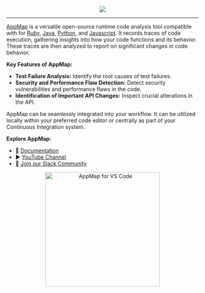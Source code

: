 <p align="center">
  <picture >
    <source srcset="https://github.com/getappmap/.github/raw/main/profile/images/appmap-full-logo.svg" media="(prefers-color-scheme: light)" alt="AppMap Logo">
    <img src="https://github.com/getappmap/.github/raw/main/profile/images/appmap-full-logo-wht.svg" style="max-width:500px;">
  </picture>
</p>

--- 

[AppMap](https://appmap.io) is a versatile open-source runtime code analysis tool compatible with for [Ruby](https://github.com/getappmap/appmap-ruby), [Java](https://github.com/getappmap/appmap-java), [Python](https://github.com/getappmap/appmap-python), and [Javascript](https://github.com/getappmap/appmap-agent-js). It records traces of code execution, gathering insights into how your code functions and its behavior. These traces are then analyzed to report on significant changes in code behavior.

**Key Features of AppMap:**

- **Test Failure Analysis:** Identify the root causes of test failures.
- **Security and Performance Flaw Detection:** Detect security vulnerabilities and performance flaws in the code.
- **Identification of Important API Changes:** Inspect crucial alterations in the API.

AppMap can be seamlessly integrated into your workflow. It can be utilized locally within your preferred code editor or centrally as part of your Continuous Integration system.

**Explore AppMap:**

- 📖 [Documentation](documentation-link)  
- ▶️ [YouTube Channel](youtube-channel-link)  
- 💬 [Join our Slack Community](slack-community-link)  

<p align="center" dir="auto">
  <a href="http://getappmap.com" rel="nofollow"><img src="https://github.com/getappmap/.github/raw/main/profile/images/get-appmap-button.png" alt="AppMap for VS Code" style="width: 300px; max-width: 100%;"></a>
</p>
